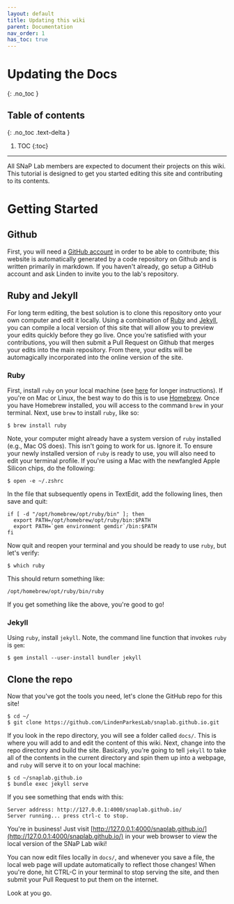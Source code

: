 ```yaml
---
layout: default
title: Updating this wiki
parent: Documentation
nav_order: 1
has_toc: true
---
```


# Updating the Docs
{: .no_toc }

## Table of contents
{: .no_toc .text-delta }

1. TOC
{:toc}

---
All SNaP Lab members are expected to document their projects on this wiki. This tutorial is designed to get you started editing this site and contributing to its contents.

# Getting Started

## Github

First, you will need a [GitHub account](https://github.com) in order to be able to contribute; this website is automatically generated by a code repository on Github and is written primarily in markdown. If you haven't already, go setup a GitHub account and ask Linden to invite you to the lab's repository.

## Ruby and Jekyll

For long term editing, the best solution is to clone this repository onto your own computer and edit it locally. Using a combination of [Ruby](https://www.ruby-lang.org/en/) and [Jekyll](https://jekyllrb.com/), you can compile a local version of this site that will allow you to preview your edits quickly before they go live. Once you're satisfied with your contributions, you will then submit a Pull Request on Github that merges your edits into the main repository. From there, your edits will be automagically incorporated into the online version of the site.

### Ruby

First, install `ruby` on your local machine (see [here](https://mac.install.guide/ruby/13) for longer instructions). If you're on Mac or Linux, the best way to do this is to use [Homebrew](https://brew.sh/). Once you have Homebrew installed, you will access to the command `brew` in your terminal. Next, use `brew` to install `ruby`, like so:

```shell
$ brew install ruby
```

Note, your computer might already have a system version of `ruby` installed (e.g., Mac OS does). This isn't going to work for us. Ignore it. To ensure your newly installed version of `ruby` is ready to use, you will also need to edit your terminal profile. If you're using a Mac with the newfangled Apple Silicon chips, do the following:

```shell
$ open -e ~/.zshrc
```

In the file that subsequently opens in TextEdit, add the following lines, then save and quit:

```
if [ -d "/opt/homebrew/opt/ruby/bin" ]; then
  export PATH=/opt/homebrew/opt/ruby/bin:$PATH
  export PATH=`gem environment gemdir`/bin:$PATH
fi
```

Now quit and reopen your terminal and you should be ready to use `ruby`, but let's verify:

```shell
$ which ruby
```

This should return something like:

```
/opt/homebrew/opt/ruby/bin/ruby
```

If you get something like the above, you're good to go!

### Jekyll

Using `ruby`, install `jekyll`. Note, the command line function that invokes `ruby` is `gem`:

```shell
$ gem install --user-install bundler jekyll
```

## Clone the repo

Now that you've got the tools you need, let's clone the GitHub repo for this site!

```shell
$ cd ~/
$ git clone https://github.com/LindenParkesLab/snaplab.github.io.git
```

If you look in the repo directory, you will see a folder called `docs/`. This is where you will add to and edit the content of this wiki. Next, change into the repo directory and build the site. Basically, you're going to tell `jekyll` to take all of the contents in the current directory and spin them up into a webpage, and `ruby` will serve it to on your local machine:

```shell
$ cd ~/snaplab.github.io
$ bundle exec jekyll serve
```

If you see something that ends with this:

```
Server address: http://127.0.0.1:4000/snaplab.github.io/
Server running... press ctrl-c to stop.
```

You're in business! Just visit [http://127.0.0.1:4000/snaplab.github.io/](http://127.0.0.1:4000/snaplab.github.io/) in your web browser to view the local version of the SNaP Lab wiki!

You can now edit files locally in `docs/`, and whenever you save a file, the local web page will update automatically to reflect those changes!
When you're done, hit CTRL-C in your terminal to stop serving the site, and then submit your Pull Request to put them on the internet.

Look at you go.